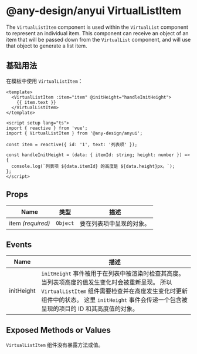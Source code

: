 # @any-design/anyui VirtualListItem

The `VirtualListItem` component is used within the `VirtualList` component to represent an individual item. This component can receive an object of an item that will be passed down from the `VirtualList` component, and will use that object to generate a list item.

## 基础用法

在模板中使用 `VirtualListItem`：

```vue
<template>
  <VirtualListItem :item="item" @initHeight="handleInitHeight">
    {{ item.text }}
  </VirtualListItem>
</template>

<script setup lang="ts">
import { reactive } from 'vue';
import { VirtualListItem } from '@any-design/anyui';

const item = reactive({ id: '1', text: '列表项' });

const handleInitHeight = (data: { itemId: string; height: number }) => {
  console.log(`列表项 ${data.itemId} 的高度是 ${data.height}px。`);
};
</script>
```

## Props

| Name | 类型 | 描述 |
| ---- | ---- | ---- |
| item *(required)* | `Object` | 要在列表项中呈现的对象。 |

## Events

| Name | 描述 |
| ---- | ---- |
| initHeight | `initHeight` 事件被用于在列表中被渲染时检查其高度。 当列表项高度的值发生变化时会被重新呈现。 所以 `VirtualListItem` 组件需要检查并在高度发生变化时更新组件中的状态。 这里 `initHeight` 事件会传递一个包含被呈现的项目的 ID 和其高度值的对象。 |

## Exposed Methods or Values

`VirtualListItem` 组件没有暴露方法或值。